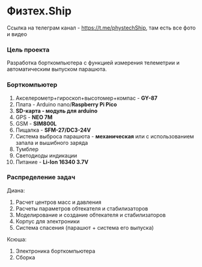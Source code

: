 # Физтех.Ship
Ссылка на телеграм канал - https://t.me/phystechShip, там есть все фото и видео

### Цель проекта

Разработка борткомпьютера с функцией измерения телеметрии и автоматическим выпуском парашюта.


### Борткомпьютер


1. Акселерометр+гироскоп+высотомер+компас - **GY-87**
3. Плата - Arduino nano/**Raspberry Pi Pico**
5. **SD-карта - модуль для arduino**
6. GPS - **NEO 7M**
7. GSM - **SIM800L**
8. Пищалка - **SFM-27/DC3-24V**
9. Система выброса парашюта - **механическая** или с использованием запала и вышибного заряда
10. Тумблер
11. Светодиоды индикации
12. Питание - **Li-Ion 16340 3.7V** 


### Распределение задач 

Диана:
1. Расчет центров масс и давления
2. Расчеты параметров обтекателя и стабилизаторов
3. Моделирование и создание обтекателя и стабилизаторов
4. Корпус для электроники
6. Система спасения (парашют + система его выпуска)

Ксюша:
1. Электроника борткомпьютера
2. Сборка
